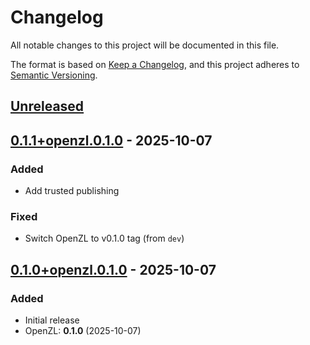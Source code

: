 # Changelog

All notable changes to this project will be documented in this file.

The format is based on [Keep a Changelog](https://keepachangelog.com/en/1.1.0/),
and this project adheres to [Semantic Versioning](https://semver.org/spec/v2.0.0.html).

## [Unreleased]

## [0.1.1+openzl.0.1.0] - 2025-10-07

### Added
 - Add trusted publishing

### Fixed
 - Switch OpenZL to v0.1.0 tag (from `dev`)

## [0.1.0+openzl.0.1.0] - 2025-10-07

### Added
 - Initial release
 - OpenZL: **0.1.0** (2025-10-07)

[unreleased]: https://github.com/LDeakin/openzl-sys/compare/v0.1.1+openzl.0.1.0...HEAD
[0.1.1+openzl.0.1.0]: https://github.com/LDeakin/openzl-sys/releases/tag/v0.1.1+openzl.0.1.0
[0.1.0+openzl.0.1.0]: https://github.com/LDeakin/openzl-sys/releases/tag/v0.1.0+openzl.0.1.0
